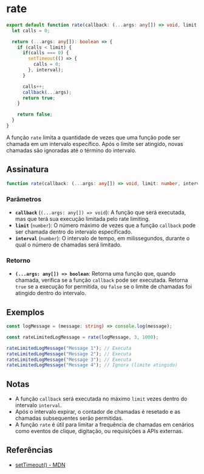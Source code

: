 # rate

```typescript
export default function rate(callback: (...args: any[]) => void, limit: number, interval: number): (...args: any[]) => boolean {
  let calls = 0;

  return (...args: any[]): boolean => {
    if (calls < limit) {
      if(calls === 0) {
        setTimeout(() => {
          calls = 0;
        }, interval);
      }

      calls++;
      callback(...args);
      return true;
    }

    return false;
  }
}
```

A função `rate` limita a quantidade de vezes que uma função pode ser chamada em um intervalo específico. Após o limite ser atingido, novas chamadas são ignoradas até o término do intervalo.

## Assinatura

```typescript
function rate(callback: (...args: any[]) => void, limit: number, interval: number): (...args: any[]) => boolean;
```

### Parâmetros

- **`callback`** (`(...args: any[]) => void`): A função que será executada, mas que terá sua execução limitada pelo rate limiting.
- **`limit`** (`number`): O número máximo de vezes que a função `callback` pode ser chamada dentro do intervalo especificado.
- **`interval`** (`number`): O intervalo de tempo, em milissegundos, durante o qual o número de chamadas será limitado.

### Retorno

- **`(...args: any[]) => boolean`**: Retorna uma função que, quando chamada, verifica se a função `callback` pode ser executada. Retorna `true` se a execução for permitida, ou `false` se o limite de chamadas foi atingido dentro do intervalo.

## Exemplos

```typescript
const logMessage = (message: string) => console.log(message);

const rateLimitedLogMessage = rate(logMessage, 3, 1000);

rateLimitedLogMessage("Message 1"); // Executa
rateLimitedLogMessage("Message 2"); // Executa
rateLimitedLogMessage("Message 3"); // Executa
rateLimitedLogMessage("Message 4"); // Ignora (limite atingido)
```

## Notas

- A função `callback` será executada no máximo `limit` vezes dentro do intervalo `interval`. 
- Após o intervalo expirar, o contador de chamadas é resetado e as chamadas subsequentes serão permitidas.
- A função `rate` é útil para limitar a frequência de chamadas em cenários como eventos de clique, digitação, ou requisições a APIs externas.

## Referências

- [setTimeout() - MDN](https://developer.mozilla.org/en-US/docs/Web/API/setTimeout)